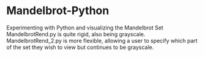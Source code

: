 # Mandelbrot-Python
Experimenting with Python and visualizing the Mandelbrot Set 
MandelbrotRend.py is quite rigid, also being grayscale. 
MandelbrotRend_2.py is more flexible, allowing a user to specify 
	which part of the set they wish to view but continues to 
	be grayscale. 


